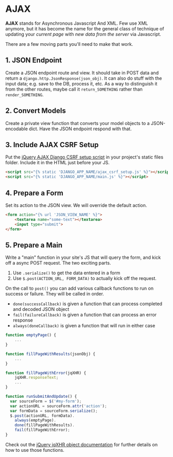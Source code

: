 # AJAX

**AJAX** stands for Asynchronous Javascript And XML.
Few use XML anymore, but it has become the name for the general class of technique of updating your _current page_ with _new data from the server_ via Javascript.

There are a few moving parts you'll need to make that work.

## 1. JSON Endpoint

Create a JSON endpoint route and view.
It should take in POST data and return a `django.http.JsonResponse(json_obj)`.
It can also do stuff with the input data; e.g. save to the DB, process it, etc.
As a way to distinguish it from the other routes, maybe call it `return_SOMETHING` rather than `render_SOMETHING`.

## 2. Convert Models

Create a private view function that converts your model objects to a JSON-encodable dict.
Have the JSON endpoint respond with that.

## 3. Include AJAX CSRF Setup

Put the [jQuery AJAX Django CSRF setup script](/demos/ajax_csrf_setup.js) in your project's static files folder.
Include it in the HTML just before your JS.

```html
<script src="{% static 'DJANGO_APP_NAME/ajax_csrf_setup.js' %}"></script>
<script src="{% static 'DJANGO_APP_NAME/main.js' %}"></script>
```

## 4. Prepare a Form

Set its action to the JSON view.
We will override the default action.

```html
<form action="{% url 'JSON_VIEW_NAME' %}">
    <textarea name="some-text"></textarea>
    <input type="submit">
</form>
```

## 5. Prepare a Main

Write a "main" function in your site's JS that will query the form, and kick off a async POST request.
The two exciting parts.

1. Use `.serialize()` to get the data entered in a form
1. Use `$.post(ACTION_URL, FORM_DATA)` to actually kick off the request.

On the call to `post()` you can add various callback functions to run on success or failure.
They will be called in order.

* `done(successCallback)` is given a function that can process completed and decoded JSON object
* `fail(failureCallback)` is given a function that can process an error response
* `always(doneCallback)` is given a function that will run in either case

```js
function emptyPage() {
    ...
}

function fillPageWithResults(jsonObj) {
    ...
}

function fillPageWithError(jqXHR) {
    jqXHR.responseText;
    ...
}

function runSubmitAndUpdate() {
  var sourceForm = $('#my-form');
  var actionURL = sourceForm.attr('action');
  var formData = sourceForm.serialize();
  $.post(actionURL, formData).
    always(emptyPage).
    done(fillPageWithResults).
    fail(fillPageWithError);
}
```

Check out the [jQuery jqXHR object documentation](http://api.jquery.com/jQuery.ajax/#jqXHR) for further details on how to use those functions.
